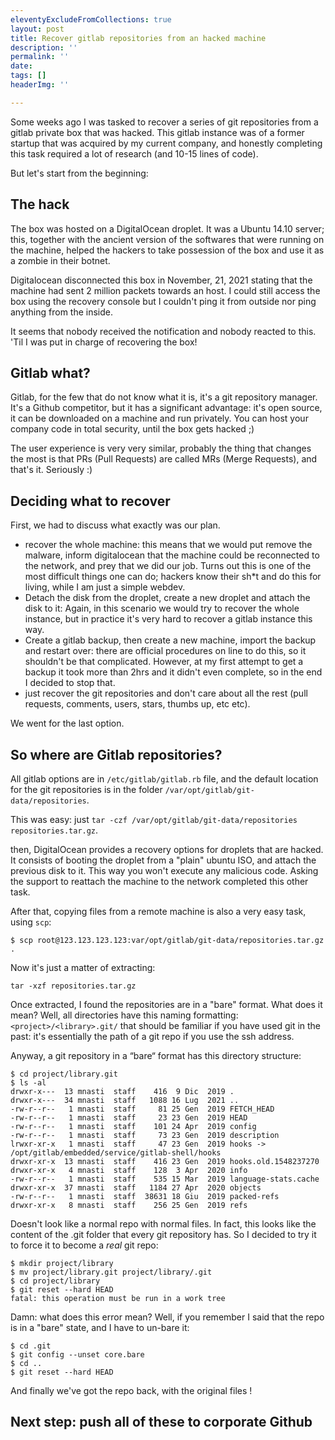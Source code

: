 ```yaml
---
eleventyExcludeFromCollections: true
layout: post
title: Recover gitlab repositories from an hacked machine
description: ''
permalink: ''
date: 
tags: []
headerImg: ''

---
```

Some weeks ago I was tasked to recover a series of git repositories from a gitlab private box that was hacked. This gitlab instance was of a former startup that was acquired by my current company, and honestly completing this task required a lot of research (and 10-15 lines of code).

But let's start from the beginning:

## The hack

The box was hosted on a DigitalOcean droplet. It was a Ubuntu 14.10 server; this, together with the ancient version of the softwares that were running on the machine, helped the hackers to take possession of the box and use it as a zombie in their botnet.

Digitalocean disconnected this box in November, 21, 2021 stating that the machine had sent 2 million packets towards an host. I could still access the box using the recovery console but I couldn't ping it from outside nor ping anything from the inside.

It seems that nobody received the notification and nobody reacted to this. 'Til I was put in charge of recovering the box!

## Gitlab what?

Gitlab, for the few that do not know what it is, it's a git repository manager. It's a Github competitor, but it has a significant advantage: it's open source, it can be downloaded on a machine and run privately. You can host your company code in total security, until the box gets hacked ;)

The user experience is very very similar, probably the thing that changes the most is that PRs (Pull Requests) are called MRs (Merge Requests), and that's it. Seriously :)

## Deciding what to recover

First, we had to discuss what exactly was our plan.

* recover the whole machine: this means that we would put remove the malware, inform digitalocean that the machine could be reconnected to the network, and prey that we did our job. Turns out this is one of the most difficult things one can do; hackers know their sh*t and do this for living, while I am just a simple webdev.
* Detach the disk from the droplet, create a new droplet and attach the disk to it: Again, in this scenario we would try to recover the whole instance, but in practice it's very hard to recover a gitlab instance this way.
* Create a gitlab backup, then create a new machine, import the backup and restart over: there are official procedures on line to do this, so it shouldn't be that complicated. However, at my first attempt to get a backup it took more than 2hrs and it didn't even complete, so in the end I decided to stop that.
* just recover the git repositories and don't care about all the rest (pull requests, comments, users, stars, thumbs up, etc etc).

We went for the last option.

## So where are Gitlab repositories?

All gitlab options are in `/etc/gitlab/gitlab.rb` file, and the default location for the git repositories is in the folder `/var/opt/gitlab/git-data/repositories`.

This was easy: just `tar -czf /var/opt/gitlab/git-data/repositories repositories.tar.gz`.

then, DigitalOcean provides a recovery options for droplets that are hacked. It consists of booting the droplet from a "plain" ubuntu ISO, and attach the previous disk to it. This way you won't execute any malicious code. Asking the support to reattach the machine to the network completed this other task.

After that, copying files from a remote machine is also a very easy task, using `scp`:

```shell
$ scp root@123.123.123.123:var/opt/gitlab/git-data/repositories.tar.gz .
```

Now it's just a matter of extracting:

```shell
tar -xzf repositories.tar.gz
```

Once extracted, I found the repositories are in a "bare" format. What does it mean? Well, all directories have this naming formatting: `<project>/<library>.git/` that should be familiar if you have used git in the past: it's essentially the path of a git repo if you use the ssh address. 

Anyway, a git repository in a “bare“ format has this directory structure: 

```shell
$ cd project/library.git
$ ls -al 
drwxr-x---  13 mnasti  staff    416  9 Dic  2019 .
drwxr-x---  34 mnasti  staff   1088 16 Lug  2021 ..
-rw-r--r--   1 mnasti  staff     81 25 Gen  2019 FETCH_HEAD
-rw-r--r--   1 mnasti  staff     23 23 Gen  2019 HEAD
-rw-r--r--   1 mnasti  staff    101 24 Apr  2019 config
-rw-r--r--   1 mnasti  staff     73 23 Gen  2019 description
lrwxr-xr-x   1 mnasti  staff     47 23 Gen  2019 hooks -> /opt/gitlab/embedded/service/gitlab-shell/hooks
drwxr-xr-x  13 mnasti  staff    416 23 Gen  2019 hooks.old.1548237270
drwxr-xr-x   4 mnasti  staff    128  3 Apr  2020 info
-rw-r--r--   1 mnasti  staff    535 15 Mar  2019 language-stats.cache
drwxr-xr-x  37 mnasti  staff   1184 27 Apr  2020 objects
-rw-r--r--   1 mnasti  staff  38631 18 Giu  2019 packed-refs
drwxr-xr-x   8 mnasti  staff    256 25 Gen  2019 refs
```

Doesn't look like a normal repo with normal files. In fact, this looks like the content of  the .git folder that every git repository has. So I decided to try it to force it to become a _real_ git repo: 

```shell
$ mkdir project/library
$ mv project/library.git project/library/.git
$ cd project/library
$ git reset --hard HEAD
fatal: this operation must be run in a work tree 
```

Damn: what does this error mean? Well, if you remember I said that the repo is in a "bare" state, and I have to un-bare it: 

```shell
$ cd .git
$ git config --unset core.bare
$ cd .. 
$ git reset --hard HEAD 
```

And finally we've got the repo back, with the original files !

## Next step: push all of these to corporate Github 


